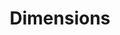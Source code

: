 ---
bigquery: https://console.cloud.google.com/bigquery?p=covid-19-dimensions-ai&page=table&d=data&t=publications
contributors: Digital Science, https://www.digital-science.com/
cost: Free for personal, non-commercial use.
description: Dimensions contains more than 100 million publications, ranging from
  articles published in scholarly journals, books and book chapters, to preprints
  and conference proceedings. All publications are contextualized with linked data
  sets, funding, publications, patents, clinical trials, and policy documents. You
  can also view associated categories, funders, institutions, and researcher profiles.
documentation: https://docs.dimensions.ai/bigquery/index.html
last_edit: Mon, 04 Apr 2022 19:04:00 GMT
location: https://www.dimensions.ai/products/free/
maintained_by: Digital Science, https://www.digital-science.com/
schema_fields: '[''researcher_ids'', ''original_title'', ''citations_count'', ''funding_details'',
  ''description'', ''category_hrcs_rac'', ''start_year'', ''funding_jpy'', ''funder_org_cities'',
  ''editors'', ''funding_eur'', ''funding_usd'', ''open_access_categories_v2'', ''organisation_details'',
  ''categories'', ''grant_number'', ''legal_events'', ''citations'', ''citation_string'',
  ''phase'', ''assignee_countries'', ''category_icrp_ct'', ''ipcr'', ''linkout'',
  ''funder_countries'', ''embargo_date'', ''doi'', ''abstract'', ''funding_cny'',
  ''filing_status'', ''research_orgs'', ''publication_year'', ''funding_chf'', ''year'',
  ''title'', ''funder_org_acronyms'', ''brief_title'', ''priority_date'', ''associated_publication_id'',
  ''id'', ''altmetrics'', ''repository_name'', ''email_address'', ''links'', ''gender'',
  ''investigators'', ''repository_id'', ''relationships'', ''name'', ''address'',
  ''jurisdiction'', ''kind'', ''pmcid'', ''clinical_trial_ids'', ''assignee_orgs'',
  ''patent_ids'', ''funding_aud'', ''funding_cad'', ''aliases'', ''status'', ''pages'',
  ''types'', ''funder_org_countries'', ''active_years'', ''family_count'', ''inventor_names'',
  ''authors'', ''established'', ''category_sdg'', ''original_assignee_orgs'', ''registry'',
  ''date_imported_gbq'', ''pmid'', ''source_id'', ''funding_amount'', ''resulting_publication_doi'',
  ''category_bra'', ''research_org_country_names'', ''research_org_state_names'',
  ''language'', ''original_abstract'', ''wikipedia_url'', ''acronyms'', ''arxiv_id'',
  ''family_members_ids'', ''date_modified'', ''issue'', ''category_hra'', ''date_online'',
  ''open_access_categories'', ''conditions'', ''date_normal'', ''volume'', ''end_date'',
  ''end_year'', ''foa_number'', ''book_title'', ''book_series_title'', ''research_org_city_names'',
  ''metrics'', ''parent_id'', ''labels'', ''category_rcdc'', ''funding_nzd'', ''current_assignee'',
  ''research_org_state_codes'', ''mesh_terms'', ''journal_lists'', ''priority_year'',
  ''original_assignee'', ''publication_ids'', ''acronym'', ''supporting_grant_ids'',
  ''family_id'', ''funder_orgs'', ''funder_org'', ''expiration_date'', ''eisbn'',
  ''subtitles'', ''created_date'', ''filing_date'', ''associated_publication_doi'',
  ''date'', ''granted_year'', ''license'', ''funding_currency'', ''filing_year'',
  ''date_print'', ''current_assignee_orgs'', ''current_assignee_countries'', ''proceedings_title'',
  ''associated_publication_pmid'', ''resulting_publication_ids'', ''category_icrp_cso'',
  ''type'', ''isbn'', ''interventions'', ''acknowledgements'', ''mesh_headings'',
  ''publisher'', ''reference_ids'', ''associated_grant_ids'', ''conference'', ''granted_date'',
  ''journal'', ''research_org_cities'', ''external_ids'', ''category_uoa'', ''category_for'',
  ''funding_gbp'', ''repository_url'', ''publication_date'', ''cpc'', ''expiration_year'',
  ''cited_by_ids'', ''funder_org_state_codes'', ''date_inserted'', ''application_number'',
  ''concepts'', ''legal_status'', ''category_hrcs_hc'', ''original_assignee_countries'',
  ''start_date'', ''associated_publication_arxiv_id'', ''research_org_countries'']'
shortname: dimensions
tags:
- scholarly literature
- patents
- funding
- clinical trials
- academic profiles
terms_of_use: 'Use of both the Dimensions COVID-19 dataset and full Dimensions dataset
  are subject to the Dimensions Terms of use: https://www.dimensions.ai/policies-terms-legal '
title: Dimensions
uuid: dcff88bd-fe6b-4fdb-8159-809bf9d7bc1c
---